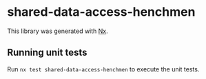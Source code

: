 # shared-data-access-henchmen

This library was generated with [Nx](https://nx.dev).

## Running unit tests

Run `nx test shared-data-access-henchmen` to execute the unit tests.
